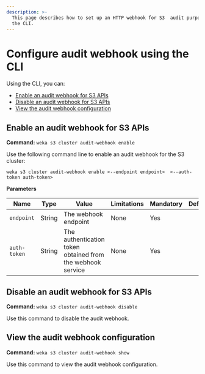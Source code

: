 ```yaml
---
description: >-
  This page describes how to set up an HTTP webhook for S3  audit purposes using
  the CLI.
---
```


# Configure audit webhook using the CLI

Using the CLI, you can:

* [Enable an audit webhook for S3 APIs](audit-s3-apis.md#enable-an-audit-webhook-for-s3-apis)
* [Disable an audit webhook for S3 APIs](audit-s3-apis.md#disable-an-audit-webhook-for-s3-apis)
* [View the audit webhook configuration](audit-s3-apis.md#view-the-audit-webhook-configuration)

## Enable an audit webhook for S3 APIs

**Command:** `weka s3 cluster audit-webhook enable`

Use the following command line to enable an audit webhook for the S3 cluster:

`weka s3 cluster audit-webhook enable <--endpoint endpoint>  <--auth-token auth-token>`

**Parameters**

| **Name**     | **Type** | **Value**                                                  | **Limitations** | **Mandatory** | **Default** |
| ------------ | -------- | ---------------------------------------------------------- | --------------- | ------------- | ----------- |
| `endpoint`   | String   | The webhook endpoint                                       | None            | Yes           |             |
| `auth-token` | String   | The authentication token obtained from the webhook service | None            | Yes           |             |

## Disable an audit webhook for S3 APIs

**Command:** `weka s3 cluster audit-webhook disable`

Use this command to disable the audit webhook.

## View the audit webhook configuration

**Command:** `weka s3 cluster audit-webhook show`

Use this command to view the audit webhook configuration.
